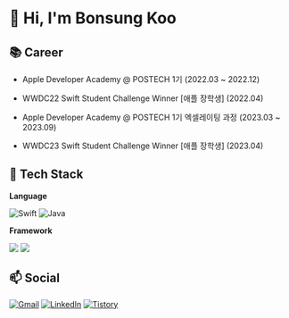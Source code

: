 
# 👋 Hi, I'm Bonsung Koo 


## 📚 Career

- Apple Developer Academy @ POSTECH 1기 (2022.03 ~ 2022.12)

- WWDC22 Swift Student Challenge Winner [애플 장학생] (2022.04)

- Apple Developer Academy @ POSTECH 1기 엑셀레이팅 과정 (2023.03 ~ 2023.09)

- WWDC23 Swift Student Challenge Winner [애플 장학생] (2023.04)


<!-- ![Terry's GitHub stats](https://github-readme-stats.vercel.app/api?username=terry-koo&show_icons=true&theme=radical&hide=stars) -->

## 💎 Tech Stack

**Language**

![Swift](https://img.shields.io/badge/swift-F05138?style=for-the-badge&logo=swift&logoColor=white)
![Java](https://img.shields.io/badge/java-%23ED8B00.svg?style=for-the-badge&logo=java&logoColor=white)

**Framework**

<img src="https://img.shields.io/badge/SwiftUI-F05138?style=for-the-badge&logo=Swift&logoColor=white"/> <img src="https://img.shields.io/badge/UIKit-F05138?style=for-the-badge&logo=Swift&logoColor=white"/>



## 📫 Social
[![Gmail](https://img.shields.io/badge/Gmail-D14836?style=for-the-badge&logo=gmail&logoColor=white&link=mailto:devterrykoo@gmail.com)](mailto:devterrykoo@gmail.com)
[![LinkedIn](https://img.shields.io/badge/linkedin-%230077B5.svg?style=for-the-badge&logo=linkedin&logoColor=white&link=https://www.linkedin.com/in/terry-koo/)](https://www.linkedin.com/in/terry-koo/)
[![Tistory](https://img.shields.io/badge/Tistory-000000?style=for-the-badge&logo=TVTime&logoColor=white&link=https://terrypotter.tistory.com/)](https://terrypotter.tistory.com/)


